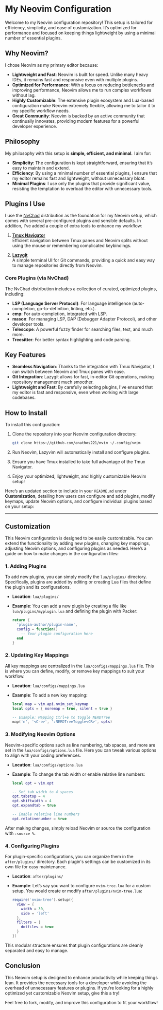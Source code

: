 # My Neovim Configuration

Welcome to my Neovim configuration repository! This setup is tailored for efficiency, simplicity, and ease of customization. It’s optimized for performance and focused on keeping things lightweight by using a minimal number of essential plugins.

## Why Neovim?

I chose Neovim as my primary editor because:

- **Lightweight and Fast**: Neovim is built for speed. Unlike many heavy IDEs, it remains fast and responsive even with multiple plugins.
- **Optimized for Performance**: With a focus on reducing bottlenecks and improving performance, Neovim allows me to run complex workflows without lag.
- **Highly Customizable**: The extensive plugin ecosystem and Lua-based configuration make Neovim extremely flexible, allowing me to tailor it to my specific workflow needs.
- **Great Community**: Neovim is backed by an active community that continually innovates, providing modern features for a powerful developer experience.

## Philosophy

My philosophy with this setup is **simple, efficient, and minimal**. I aim for:

- **Simplicity**: The configuration is kept straightforward, ensuring that it’s easy to maintain and extend.
- **Efficiency**: By using a minimal number of essential plugins, I ensure that my editor remains fast and lightweight, without unnecessary bloat.
- **Minimal Plugins**: I use only the plugins that provide significant value, resisting the temptation to overload the editor with unnecessary tools.

## Plugins I Use

I use the [NvChad](https://nvchad.com/) distribution as the foundation for my Neovim setup, which comes with several pre-configured plugins and sensible defaults. 
In addition, I've added a couple of extra tools to enhance my workflow:

1. **[Tmux Navigator](https://github.com/christoomey/vim-tmux-navigator)**  
   Efficient navigation between Tmux panes and Neovim splits without using the mouse or remembering complicated keybindings.

2. **[Lazygit](https://github.com/jesseduffield/lazygit)**  
   A simple terminal UI for Git commands, providing a quick and easy way to manage repositories directly from Neovim.

### Core Plugins (via NvChad)

The NvChad distribution includes a collection of curated, optimized plugins, including:

- **LSP (Language Server Protocol)**: For language intelligence (auto-completion, go-to-definition, linting, etc.).
- **cmp**: For auto-completion, integrated with LSP.
- **mason**: For managing LSP, DAP (Debugger Adapter Protocol), and other developer tools.
- **Telescope**: A powerful fuzzy finder for searching files, text, and much more.
- **Treesitter**: For better syntax highlighting and code parsing.

## Key Features

- **Seamless Navigation**: Thanks to the integration with Tmux Navigator, I can switch between Neovim and Tmux panes with ease.
- **Git Integration**: Lazygit allows for fast, in-editor Git operations, making repository management much smoother.
- **Lightweight and Fast**: By carefully selecting plugins, I've ensured that my editor is fast and responsive, even when working with large codebases.

## How to Install

To install this configuration:

1. Clone the repository into your Neovim configuration directory:
   ```bash
   git clone https://github.com/anathos221/nvim ~/.config/nvim
   ```

2. Run Neovim, Lazyvim will automatically install and configure plugins.

3. Ensure you have Tmux installed to take full advantage of the Tmux Navigator.

4. Enjoy your optimized, lightweight, and highly customizable Neovim setup!

Here’s an updated section to include in your `README.md` under **Customization**, detailing how users can configure and add plugins, modify keymaps, update Neovim options, and configure individual plugins based on your setup:

---

## Customization

This Neovim configuration is designed to be easily customizable. You can extend the functionality by adding new plugins, changing key mappings, adjusting Neovim options, and configuring plugins as needed. Here’s a guide on how to make changes in the configuration files:

### 1. Adding Plugins

To add new plugins, you can simply modify the `lua/plugins/` directory. Specifically, plugins are added by editing or creating Lua files that define the plugin and its configurations.

- **Location**: `lua/plugins/`
- **Example**: You can add a new plugin by creating a file like `lua/plugins/myplugin.lua` and defining the plugin with Packer:
  
  ```lua
  return {
    'plugin-author/plugin-name',
    config = function()
      -- Your plugin configuration here
    end
  }
  ```

### 2. Updating Key Mappings

All key mappings are centralized in the `lua/configs/mappings.lua` file. This is where you can define, modify, or remove key mappings to suit your workflow.

- **Location**: `lua/configs/mappings.lua`
- **Example**: To add a new key mapping:
  
  ```lua
  local map = vim.api.nvim_set_keymap
  local opts = { noremap = true, silent = true }

  -- Example: Mapping Ctrl+e to toggle NERDTree
  map('n', '<C-e>', ':NERDTreeToggle<CR>', opts)
  ```

### 3. Modifying Neovim Options

Neovim-specific options such as line numbering, tab spaces, and more are set in the `lua/configs/options.lua` file. Here you can tweak various options to align with your coding preferences.

- **Location**: `lua/configs/options.lua`
- **Example**: To change the tab width or enable relative line numbers:
  
  ```lua
  local opt = vim.opt

  -- Set tab width to 4 spaces
  opt.tabstop = 4
  opt.shiftwidth = 4
  opt.expandtab = true

  -- Enable relative line numbers
  opt.relativenumber = true
  ```

After making changes, simply reload Neovim or source the configuration with `:source %`.

### 4. Configuring Plugins

For plugin-specific configurations, you can organize them in the `after/plugins/` directory. Each plugin's settings can be customized in its own file for easy maintenance.

- **Location**: `after/plugins/`
- **Example**: Let’s say you want to configure `nvim-tree.lua` for a custom setup. You would create or modify `after/plugins/nvim-tree.lua`:

  ```lua
  require('nvim-tree').setup({
    view = {
      width = 30,
      side = 'left'
    },
    filters = {
      dotfiles = true
    }
  })
  ```

This modular structure ensures that plugin configurations are cleanly separated and easy to manage.

## Conclusion

This Neovim setup is designed to enhance productivity while keeping things lean. It provides the necessary tools for a developer while avoiding the overhead of unnecessary features or plugins. If you're looking for a highly optimized yet customizable Neovim setup, give this a try!

Feel free to fork, modify, and improve this configuration to fit your workflow!
